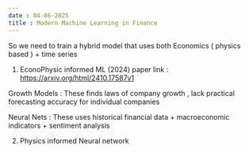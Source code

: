 ```yaml
---
date : 04-06-2025
title : Modern Machine Learning in Finance
---
```


So we need to train a hybrid model that uses both Economics ( physics based ) + time series 


1. EconoPhysic informed ML (2024)
paper link : https://arxiv.org/html/2410.17587v1


Growth Models : These finds laws of company growth , lack practical forecasting accuracy for individual companies  

Neural Nets : These uses historical financial data + macroeconomic indicators + sentiment analysis 



2. Physics informed Neural network
